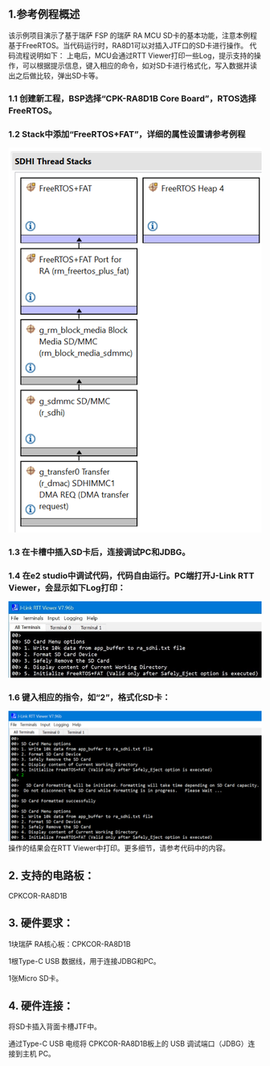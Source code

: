 ## 1.参考例程概述
该示例项目演示了基于瑞萨 FSP 的瑞萨 RA MCU SD卡的基本功能，注意本例程基于FreeRTOS。当代码运行时，RA8D1可以对插入JTF口的SD卡进行操作。
代码流程说明如下：
上电后，MCU会通过RTT Viewer打印一些Log，提示支持的操作，可以根据提示信息，键入相应的命令，如对SD卡进行格式化，写入数据并读出之后做比较，弹出SD卡等。

### 1.1 创建新工程，BSP选择“CPK-RA8D1B Core Board”，RTOS选择FreeRTOS。
### 1.2 Stack中添加“FreeRTOS+FAT”，详细的属性设置请参考例程
![alt text](images/Picture1-1.png)
### 1.3 在卡槽中插入SD卡后，连接调试PC和JDBG。
### 1.4 在e2 studio中调试代码，代码自由运行。PC端打开J-Link RTT Viewer，会显示如下Log打印：
![alt text](images/Picture2-1.jpg)
### 1.6 键入相应的指令，如“2”，格式化SD卡：
![alt text](images/Picture3-1.png)
操作的结果会在RTT Viewer中打印。更多细节，请参考代码中的内容。

## 2. 支持的电路板：
CPKCOR-RA8D1B

## 3. 硬件要求：
1块瑞萨 RA核心板：CPKCOR-RA8D1B

1根Type-C USB 数据线，用于连接JDBG和PC。

1张Micro SD卡。

## 4. 硬件连接：
将SD卡插入背面卡槽JTF中。

通过Type-C USB 电缆将 CPKCOR-RA8D1B板上的 USB 调试端口（JDBG）连接到主机 PC。